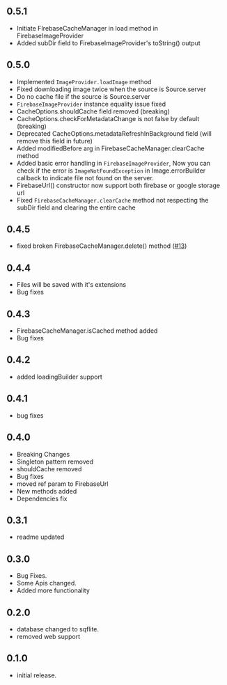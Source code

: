 ## 0.5.1

- Initiate FIrebaseCacheManager in load method in FirebaseImageProvider
- Added subDir field to FirebaseImageProvider's toString() output

## 0.5.0

- Implemented `ImageProvider.loadImage` method
- Fixed downloading image twice when the source is Source.server
- Do no cache file if the source is Source.server
- `FirebaseImageProvider` instance equality issue fixed
- CacheOptions.shouldCache field removed (breaking)
- CacheOptions.checkForMetadataChange is not false by default (breaking)
- Deprecated CacheOptions.metadataRefreshInBackground field (will remove this field in future)
- Added modifiedBefore arg in FirebaseCacheManager.clearCache method
- Added basic error handling in `FirebaseImageProvider`, Now you can check if the error is `ImageNotFoundException` in Image.errorBuilder callback to indicate file not found on the server.
- FirebaseUrl() constructor now support both firebase or google storage url
- Fixed `FirebaseCacheManager.clearCache` method not respecting the subDir field and clearing the entire cache

## 0.4.5

- fixed broken FirebaseCacheManager.delete() method ([#13](https://github.com/imsamgarg/firebase_cached_image/pull/13))

## 0.4.4

- Files will be saved with it's extensions
- Bug fixes

## 0.4.3

- FirebaseCacheManager.isCached method added
- Bug fixes

## 0.4.2

- added loadingBuilder support

## 0.4.1

- bug fixes

## 0.4.0

- Breaking Changes
- Singleton pattern removed
- shouldCache removed
- Bug fixes
- moved ref param to FirebaseUrl
- New methods added
- Dependencies fix

## 0.3.1

- readme updated

## 0.3.0

- Bug Fixes.
- Some Apis changed.
- Added more functionality

## 0.2.0

- database changed to sqflite.
- removed web support

## 0.1.0

- initial release.
